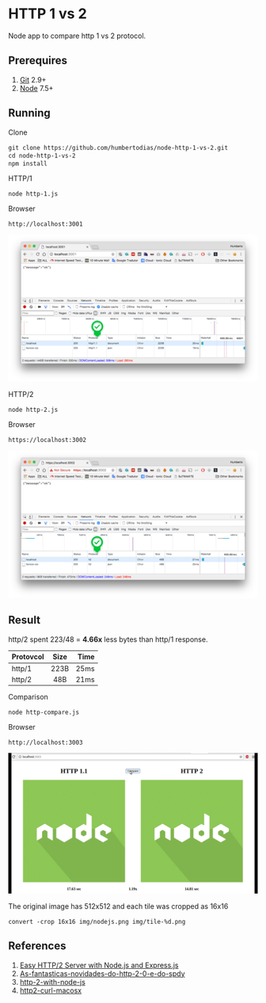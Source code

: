 # HTTP 1 vs 2

Node app to compare http 1 vs 2 protocol.

## Prerequires

1. [Git](https://git-scm.com/downloads) 2.9+
2. [Node](https://nodejs.org/en/download) 7.5+

## Running

Clone

```
git clone https://github.com/humbertodias/node-http-1-vs-2.git 
cd node-http-1-vs-2
npm install
```

HTTP/1

```
node http-1.js
```

Browser

```
http://localhost:3001
```

![](doc/out-1.png)

HTTP/2

```
node http-2.js
```

Browser

```
https://localhost:3002
```

![](doc/out-2.png)


## Result

http/2 spent 223/48 = **4.66x** less bytes than http/1 response.


| Protovcol        | Size           | Time  |
| ------------- |:-------------:| -----:|
| http/1    | 223B| 25ms |
| http/2      | 48B      |   21ms|


Comparison

```
node http-compare.js
```

Browser

```
http://localhost:3003
```

![](doc/compare.gif)

The original image has 512x512 and each tile was cropped as 16x16

```
convert -crop 16x16 img/nodejs.png img/tile-%d.png
```


## References

1. [Easy HTTP/2 Server with Node.js and Express.js](https://webapplog.com/http2-node/)
2. [As-fantasticas-novidades-do-http-2-0-e-do-spdy](http://blog.caelum.com.br/as-fantasticas-novidades-do-http-2-0-e-do-spdy/)
3. [http-2-with-node-js](https://medium.com/@imjacobclark/http-2-with-node-js-85da17322812#.uhmkvr54u)
4. [http2-curl-macosx](https://simonecarletti.com/blog/2016/01/http2-curl-macosx/)
